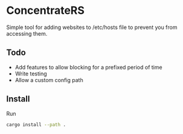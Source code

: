 # ConcentrateRS

Simple tool for adding websites to /etc/hosts file to prevent you from
accessing them.

## Todo

- Add features to allow blocking for a prefixed period of time
- Write testing
- Allow a custom config path

## Install

Run

```bash
cargo install --path .
```
